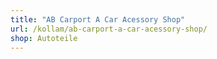 ```yaml
---
title: "AB Carport A Car Acessory Shop"
url: /kollam/ab-carport-a-car-acessory-shop/
shop: Autoteile
---
```

